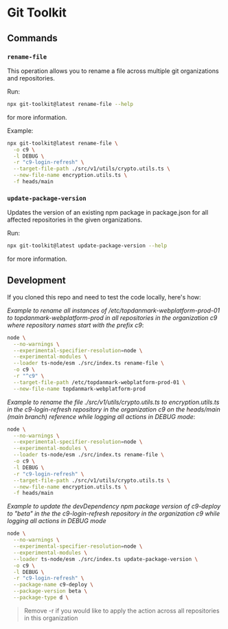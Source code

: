 # Git Toolkit

## Commands

### `rename-file`

This operation allows you to rename a file across multiple git organizations and repositories.

Run:

```bash
npx git-toolkit@latest rename-file --help
```

for more information.

Example:

```bash
npx git-toolkit@latest rename-file \
  -o c9 \
  -l DEBUG \
  -r "c9-login-refresh" \
  --target-file-path ./src/v1/utils/crypto.utils.ts \
  --new-file-name encryption.utils.ts \
  -f heads/main
```

### `update-package-version`

Updates the version of an existing npm package in package.json for all affected repositories in the given organizations.

Run:

```bash
npx git-toolkit@latest update-package-version --help
```

for more information.

## Development

If you cloned this repo and need to test the code locally, here's how:

_Example to rename all instances of /etc/topdanmark-webplatform-prod-01 to topdanmark-webplatform-prod in all repositories in the organization c9 where repository names start with the prefix c9_:

```bash
node \
  --no-warnings \
  --experimental-specifier-resolution=node \
  --experimental-modules \
  --loader ts-node/esm ./src/index.ts rename-file \
  -o c9 \
  -r "^c9" \
  --target-file-path /etc/topdanmark-webplatform-prod-01 \
  --new-file-name topdanmark-webplatform-prod
```

_Example to rename the file ./src/v1/utils/crypto.utils.ts to encryption.utils.ts in the c9-login-refresh repository in the organization c9 on the heads/main (main branch) reference while logging all actions in DEBUG mode_:

```bash
node \
  --no-warnings \
  --experimental-specifier-resolution=node \
  --experimental-modules \
  --loader ts-node/esm ./src/index.ts rename-file \
  -o c9 \
  -l DEBUG \
  -r "c9-login-refresh" \
  --target-file-path ./src/v1/utils/crypto.utils.ts \
  --new-file-name encryption.utils.ts \
  -f heads/main
```

_Example to update the devDependency npm package version of c9-deploy to "beta" in the the c9-login-refresh repository in the organization c9 while logging all actions in DEBUG mode_

```bash
node \
  --no-warnings \
  --experimental-specifier-resolution=node \
  --experimental-modules \
  --loader ts-node/esm ./src/index.ts update-package-version \
  -o c9 \
  -l DEBUG \
  -r "c9-login-refresh" \
  --package-name c9-deploy \
  --package-version beta \
  --package-type d \
```

> Remove -r if you would like to apply the action across all repositories in this organization
